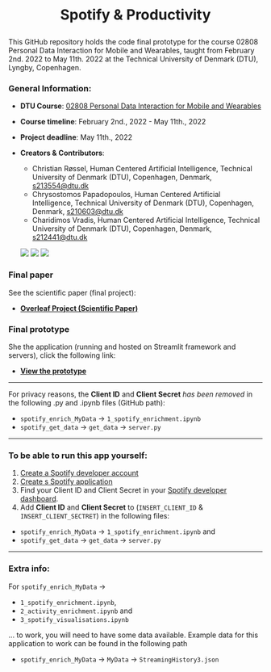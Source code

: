 # <p style="text-align: center;"> Spotify & Productivity <p>

This GitHub repository holds the code final prototype for the course 02808 Personal Data Interaction for Mobile and Wearables, taught from February 2nd. 2022 to May 11th. 2022 at the Technical University of Denmark (DTU), Lyngby, Copenhagen.


### General Information:
- **DTU Course**: [02808 Personal Data Interaction for Mobile and Wearables](https://kurser.dtu.dk/course/02808)


- **Course timeline**: February 2nd., 2022 - May 11th., 2022


- **Project deadline**: May 11th., 2022


- **Creators & Contributors**:
    - Christian Røssel, Human Centered Artificial Intelligence, Technical University of Denmark (DTU), Copenhagen, Denmark, s213554@dtu.dk
    - Chrysostomos Papadopoulos, Human Centered Artificial Intelligence, Technical University of Denmark (DTU), Copenhagen, Denmark, s210603@dtu.dk
    - Charidimos Vradis, Human Centered Artificial Intelligence, Technical University of Denmark (DTU), Copenhagen, Denmark, s212441@dtu.dk

    [![](https://avatars.githubusercontent.com/u/70704619?s=50&v=4)](https://github.com/ChristianRoessel)
    [![](https://avatars.githubusercontent.com/u/66020282?s=50&v=4)](https://github.com/Chrypapado)
    [![](https://avatars.githubusercontent.com/u/18086404?s=50&v=4)](https://github.com/haridimos9)


### Final paper
See the scientific paper (final project):
- **[Overleaf Project (Scientific Paper)](https://www.overleaf.com/read/zfbkwsnfyknj)**

### Final prototype
She the application (running and hosted on Streamlit framework and servers), click the following link:
- [**View the prototype**](https://share.streamlit.io/haridimos9/final_project/main/app.py)


---




For privacy reasons, the **Client ID** and **Client Secret** *has been removed* in the following .py and .ipynb files (GitHub path): <br>

- `spotify_enrich_MyData` &#8594; `1_spotify_enrichment.ipynb`
- `spotify_get_data` &#8594; `get_data` &#8594; `server.py`

    
---
    
    
### To be able to run this app yourself:
1. [Create a Spotify developer account](https://developer.spotify.com/)
2. [Create s Spotify application](https://developer.spotify.com/dashboard/applications/)
3. Find your Client ID and Client Secret in your [Spotify developer dashboard](https://developer.spotify.com/dashboard/).
4. Add **Client ID** and **Client Secret** to (`INSERT_CLIENT_ID` & `INSERT_CLIENT_SECTRET`) in the following files:
- `spotify_enrich_MyData` &#8594; `1_spotify_enrichment.ipynb` and 
- `spotify_get_data` &#8594; `get_data` &#8594; `server.py`


---

### Extra info:
For `spotify_enrich_MyData` &#8594;
- `1_spotify_enrichment.ipynb`, 
- `2_activity_enrichment.ipynb` and 
- `3_spotify_visualisations.ipynb` 

$\ldots$ to work, you will need to have some data available. Example data for this application to work can be found in the following path
- `spotify_enrich_MyData` &#8594; `MyData` &#8594; `StreamingHistory3.json`